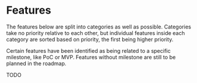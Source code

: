# Features

The features below are split into categories as well as possible. Categories take no priority relative to each other, but individual
features inside each category are sorted based on priority, the first being higher priority.

Certain features have been identified as being related to a specific milestone, like PoC or MVP. Features without milestone are still
to be planned in the roadmap.

TODO
